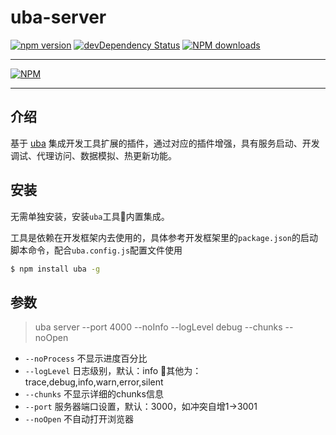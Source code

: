 # uba-server

[![npm version](https://img.shields.io/npm/v/uba-server.svg)](https://www.npmjs.com/package/uba-server)
[![devDependency Status](https://img.shields.io/david/dev/tinper-uba/uba-server.svg)](https://david-dm.org/tinper-uba/uba-server#info=devDependencies)
[![NPM downloads](http://img.shields.io/npm/dt/uba-server.svg?style=flat)](https://npmjs.org/package/uba-server)

---

[![NPM](https://nodei.co/npm/uba-server.png)](https://nodei.co/npm/uba-server/)

---

## 介绍

基于 [uba](https://github.com/iuap-design/tinper-uba/) 集成开发工具扩展的插件，通过对应的插件增强，具有服务启动、开发调试、代理访问、数据模拟、热更新功能。



## 安装

无需单独安装，安装`uba`工具内置集成。

工具是依赖在开发框架内去使用的，具体参考开发框架里的`package.json`的启动脚本命令，配合`uba.config.js`配置文件使用

```bash
$ npm install uba -g
```

## 参数

> uba server --port 4000 --noInfo --logLevel debug --chunks --noOpen

- `--noProcess` 不显示进度百分比
- `--logLevel` 日志级别，默认：info 其他为：trace,debug,info,warn,error,silent
- `--chunks` 不显示详细的chunks信息
- `--port` 服务器端口设置，默认：3000，如冲突自增1->3001
- `--noOpen` 不自动打开浏览器


